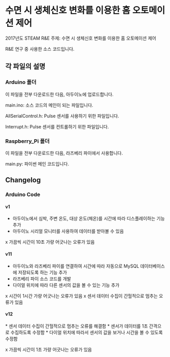 # 수면 시 생체신호 변화를 이용한 홈 오토메이션 제어

2017년도 STEAM R&E
주제: 수면 시 생체신호 변화를 이용한 홈 오토메이션 제어

R&E 연구 중 사용한 소스 코드입니다.

## 각 파일의 설명

### Arduino 폴더

이 파일을 전부 다운로드한 다음, 아두이노에 업로드합니다.

main.ino: 소스 코드의 메인이 되는 파일입니다.

AllSerialControl.h: Pulse 센서를 사용하기 위한 파일입니다.

Interrupt.h: Pulse 센서를 컨트롤하기 위한 파일입니다.

### Raspberry_Pi 폴더

이 파일을 전부 다운로드한 다음, 라즈베리 파이에서 사용합니다.

main.py: 파이썬 메인 코드입니다.

## Changelog


### Arduino Code

#### v1

+ 아두이노에서 심박, 주변 온도, 대상 온도(체온)를 시간에 따라 디스플레이하는 기능 추가
+ 아두이노 시리얼 모니터를 사용하여 데이터를 받아볼 수 있음

x 가끔씩 시간이 10초 가량 어긋나는 오류가 있음

#### v11

+ 아두이노와 라즈베리 파이를 연결하여 시간에 따라 자동으로 MySQL 데이터베이스에 저장되도록 하는 기능 추가
+ 라즈베리 파이 소스 코드를 개발
+ 다이얼 위치에 따라 다른 센서의 값을 볼 수 있는 기능 추가

x 시간이 1시간 가량 어긋나는 오류가 있음
x 센서 데이터 수집이 간헐적으로 멈추는 오류가 있음

#### v12

\* 센서 데이터 수집이 간헐적으로 멈추는 오류를 해결함
\* 센서가 데이터를 1초 간격으로 수집하도록 수정함
\* 다이얼 위치에 따라서 센서의 값을 보거나 시간을 볼 수 있도록 수정함

x 가끔씩 시간이 1초 가량 어긋나는 오류가 있음 

